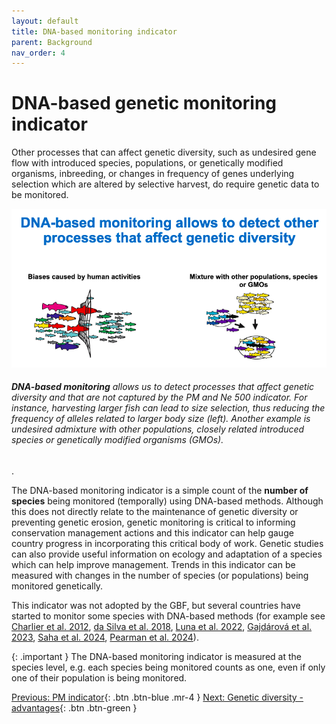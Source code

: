 ```yaml
---
layout: default
title: DNA-based monitoring indicator
parent: Background
nav_order: 4
---
```


# DNA-based genetic monitoring indicator

Other processes that can affect genetic diversity, such as undesired gene flow with introduced species, populations, or genetically modified organisms, inbreeding, or changes in frequency of genes underlying selection which are altered by selective harvest, do require genetic data to be monitored. 


![](DNAindicator_Fig1.png)
###### **DNA-based monitoring** allows us to detect processes that affect genetic diversity and that are not captured by the PM and Ne 500 indicator. For instance, harvesting larger fish can lead to size selection, thus reducing the frequency of alleles related to larger body size (left). Another example is undesired admixture with other populations, closely related introduced species or genetically modified organisms (GMOs).

.

The DNA-based monitoring indicator is a simple count of the **number of species** being monitored (temporally) using DNA-based methods. Although this does not directly relate to the maintenance of genetic diversity or preventing genetic erosion, genetic monitoring is critical to informing conservation management actions and this indicator can help gauge country progress in incorporating this critical body of work. Genetic studies can also provide useful information on ecology and adaptation of a species which can help improve management. Trends in this indicator can be measured with changes in the number of species (or populations) being monitored genetically.

This indicator was not adopted by the GBF, but several countries have started to monitor some species with DNA-based methods (for example see [Charlier et al. 2012](https://pubmed.ncbi.nlm.nih.gov/22828900/), [da Silva et al. 2018](https://doi.org/10.1007/s10592-017-1008-9), [Luna et al. 2022](https://doi.org/10.1093/ornithapp/duac009), [Gajdárová et al. 2023](https://doi.org/10.1016/j.gecco.2023.e02399), [Saha et al. 2024](https://doi.org/10.1007/s10592-023-01586-3), [Pearman et al. 2024](https://doi.org/10.1038/s41559-023-02260-0)).

{: .important }
The DNA-based monitoring indicator is measured at the species level, e.g. each species being monitored counts as one, even if only one of their population is being monitored.



[Previous: PM indicator](https://ccgenetics.github.io/guidelines-genetic-diversity-indicators/docs/2_Theoretical_background/PM-indicator.html#populations-maintained-indicator){: .btn .btn-blue .mr-4 }
[Next: Genetic diversity - advantages](https://ccgenetics.github.io/guidelines-genetic-diversity-indicators/docs/2_Theoretical_background/Gen_div_advantages.html#genetic-diversity---advantages){: .btn .btn-green }
